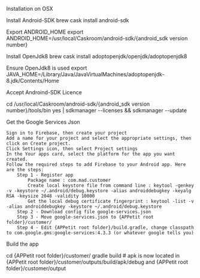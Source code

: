 
Installation on OSX

Install Android-SDK brew cask install android-sdk

Export ANDROID_HOME export ANDROID_HOME=/usr/local/Caskroom/android-sdk/{android_sdk version number}

Install OpenJdk8 brew cask install adoptopenjdk/openjdk/adoptopenjdk8

Ensure OpenJdk8 is used export JAVA_HOME=/Library/Java/JavaVirtualMachines/adoptopenjdk-8.jdk/Contents/Home

Accept Androind-SDK Licence

cd /usr/local/Caskroom/android-sdk/{android_sdk version number}/tools/bin
yes | sdkmanager --licenses && sdkmanager --update

Get the Google Services Json

    Sign in to Firebase, then create your project
    Add a name for your project and select the appropriate settings, then click on Create project.
    Click Settings icon, then select Project settings
    In the Your apps card, select the platform for the app you want created.
    Follow the required steps to add Firebase to your Android app. Here are the steps:
        Step 1 - Register app
            Package name : com.mad.customer
            Create local keystore file from command line : keytool -genkey -v -keystore ~/.android/debug.keystore -alias androiddebugkey -keyalg RSA -keysize 2048 -validity 10000
            Get the local debug certificate fingerprint : keytool -list -v -alias androiddebugkey -keystore ~/.android/debug.keystore
        Step 2 - Download config file google-services.json
        Step 3 - Move google-services.json to {APPetit root folder}/customer/
        Step 4 - Edit {APPetit root folder}/build.gradle, change classpath to com.google.gms:google-services:4.3.3 (or whatever google tells you)

Build the app

cd {APPetit root folder}/customer/
gradle build  # apk is now located in {APPetit root folder}/customer/outputs/build/apk/debug and {APPetit root folder}/customer/output
